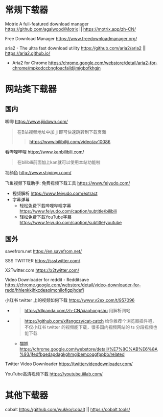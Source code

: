 
# 常规下载器

Motrix A full-featured download manager https://github.com/agalwood/Motrix || https://motrix.app/zh-CN/

Free Download Manager https://www.freedownloadmanager.org/

aria2 - The ultra fast download utility https://github.com/aria2/aria2 || https://aria2.github.io/
- Aria2 for Chrome https://chrome.google.com/webstore/detail/aria2-for-chrome/mpkodccbngfoacfalldjimigbofkhgjn

# 网站类下载器

## 国内

唧唧 https://www.jijidown.com/
> 在B站视频地址中加 jj 即可快速跳转到下载页面
>> https://www.bilibilijj.com/video/av10086

看哔哩哔哩 https://www.kanbilibili.com/
> 在bilibili前面加上kan就可以使用本站功能啦

视频鱼 http://www.shipinyu.com/

飞鱼视频下载助手: 免费视频下载工具 https://www.feiyudo.com/
- 视频解析 https://www.feiyudo.com/extract
- 字幕弹幕
  * 轻松免费下载哔哩哔哩字幕 https://www.feiyudo.com/caption/subtitle/bilibili
  * 轻松免费下载YouTube字幕 https://www.feiyudo.com/caption/subtitle/youtube

## 国外

savefrom.net https://en.savefrom.net/

SSS TWITTER https://ssstwitter.com/

X2Twitter.com https://x2twitter.com/

Video Downloader for reddit - Redditsave https://chrome.google.com/webstore/detail/video-downloader-for-redd/hhienkkjhkcdeaolmcniloflgpjhdefi

小红书 twitter 上的视频如何下载 https://www.v2ex.com/t/957096
- > https://dlpanda.com/zh-CN/xiaohongshu 用解析网站
- > https://github.com/xifangczy/cat-catch 给你推荐个浏览器插件吧，不仅小红书 twitter 的视频能下载，很多国内视频网站的 ts 分段视频也能下载
  * 猫抓 https://chrome.google.com/webstore/detail/%E7%8C%AB%E6%8A%93/jfedfbgedapdagkghmgibemcoggfppbb/related

Twitter Video Downloader https://twittervideodownloader.com/

YouTube高清视频下载 https://youtube.iiilab.com/

# 其他下载器

cobalt https://github.com/wukko/cobalt || https://cobalt.tools/
